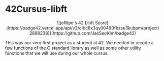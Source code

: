 # 42Cursus-libft

<p align="center">
  ![jofilipe's 42 Libft Score](https://badge42.vercel.app/api/v2/clbc8x3qy00490fkzse3kubpm/project/2898238)](https://github.com/JaeSeoKim/badge42)

This was our very first project as a student at 42. We needed to recode a few functions of the C standard library as well as some other utility functions that we will use during our whole cursus. 
